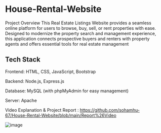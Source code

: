 # House-Rental-Website
Project Overview This Real Estate Listings Website provides a seamless online platform for users to browse, buy, sell, or rent properties with ease. Designed to modernize the property search and management experience, this application connects prospective buyers and renters with property agents and offers essential tools for real estate management

## Tech Stack
Frontend: HTML, CSS, JavaScript, Bootstrap

Backend: Node.js, Express.js

Database: MySQL (with phpMyAdmin for easy management)

Server: Apache

Video Explanation & Project Report : https://github.com/sohamhu-67/House-Rental-Website/blob/main/Report%26Video 



![image](https://github.com/user-attachments/assets/fa936402-808c-42bf-bdeb-04946bd48c15)
